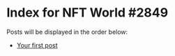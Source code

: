 # Index for NFT World #2849
Posts will be displayed in the order below:

- [Your first post](./001-first.md)

